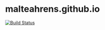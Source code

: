malteahrens.github.io
=====================

[![Build Status](https://travis-ci.org/malteahrens/malteahrens.de.svg?branch=master)](https://travis-ci.org/malteahrens/malteahrens.de)